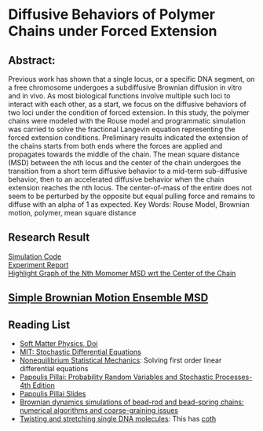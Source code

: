 # Diffusive Behaviors of Polymer Chains under Forced Extension
## Abstract: 
Previous work has shown that a single locus, or a specific DNA segment, on a free chromosome undergoes a subdiffusive Brownian diffusion in vitro and in vivo. As most biological functions involve multiple such loci to interact with each other, as a start, we focus on the diffusive behaviors of two loci under the condition of forced extension. In this study, the polymer chains were modeled with the Rouse model and programmatic simulation was carried to solve the fractional Langevin equation representing the forced extension conditions. Preliminary results indicated the extension of the chains starts from both ends where the forces are applied and propagates towards the middle of the chain. The mean square distance (MSD) between the nth locus and the center of the chain undergoes the transition from a short term diffusive behavior to a mid-term sub-diffusive behavior, then to an accelerated diffusive behavior when the chain extension reaches the nth locus. The center-of-mass of the entire does not seem to be perturbed by the opposite but equal pulling force and remains to diffuse with an alpha of 1 as expected.
Key Words: Rouse Model, Brownian motion, polymer, mean square distance

## Research Result
[Simulation Code](python_test/bm_test/test_3d.py)<br> 
[Experiment Report](data/dynamics/force_extension_dynamics/dynamics_of_force_extension_of_dna.md)<br> 
[Highlight Graph of the Nth Momomer MSD wrt the Center of the Chain](https://docs.google.com/spreadsheets/d/e/2PACX-1vQ0MQw2Pa8abpHk2KiH6BZaIXhbKDfTusS5cA4SvKvIuDEg80QPQF26xqr-rOOgEevIqeUlIlV-2yPD/pubchart?oid=397119336&format=interactive)

## [Simple Brownian Motion Ensemble MSD](resources/simple_brownian_motion_simulation.png)

## Reading List
- [Soft Matter Physics, Doi](https://kupdf.net/download/cgxnqsoftmatterphysics_59b0bb83dc0d609e1e568edb_pdf)
- [MIT: Stochastic Differential Equations](https://ocw.mit.edu/courses/mathematics/18-s096-topics-in-mathematics-with-applications-in-finance-fall-2013/lecture-notes/MIT18_S096F13_lecnote21.pdf)
- [Nonequilibrium Statistical Mechanics](https://chz276.ust.hk/public/Cloud::siqin/References/Robert%20Zwanzig%20Nonequilibrium%20Statistical%20Mechanics.pdf): Solving first order linear differential equations
- [Papoulis Pillai: Probability Random Variables and Stochastic Processes-4th Edition](http://ce.sharif.edu/courses/97-98/1/ce181-1/resources/root/Text_Books_References/Papoulis_Pillai_Probability_RandomVariables_and_Stochastic_Processes-4th_Edition_2002.pdf)
- [Papoulis Pillai Slides](https://www.mhhe.com/engcs/electrical/papoulis/)
- [Brownian dynamics simulations of bead-rod and bead-spring chains: numerical algorithms and coarse-graining issues](http://www.polyhub.org/pub/Documentation/CoarseGrainedAndMultiscaleSimulation/bamin_09.pdf)
- [Twisting and stretching single DNA molecules](https://www.sciencedirect.com/science/article/pii/S0079610700000183): This has [coth](https://www.wolframalpha.com/input/?i=derivative+of+y%3Dln%281%2Fx+*+sinh%28x%29%29)
